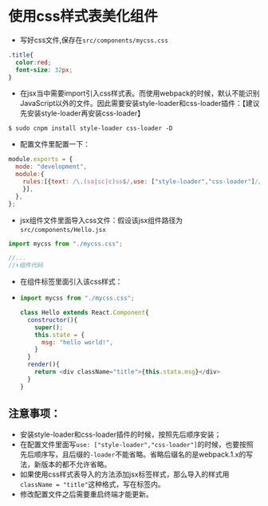 # 使用css样式表美化组件

- 写好css文件,保存在`src/components/mycss.css`

```css
.title{
  color:red;
  font-size: 32px;
}
```

- 在jsx当中需要import引入css样式表。而使用webpack的时候，默认不能识别JavaScript以外的文件。因此需要安装style-loader和css-loader插件：【建议先安装style-loader再安装css-loader】

```
$ sudo cnpm install style-loader css-loader -D
```

- 配置文件里配置一下：

```javascript
module.exports = {
  mode: "development",
  module:{
    rules:[{text: /\.(sa|sc|c)ss$/,use: ["style-loader","css-loader"]//程序按照从右往左的顺序解析。顺序不要写反了！
    }],
  },
};
```

- jsx组件文件里面导入css文件：假设该jsx组件路径为`src/components/Hello.jsx`

```javascript
import mycss from "./mycss.css";

//...
//⬆️组件代码
```

- 在组件标签里面引入该css样式：

- ```javascript
  import mycss from "./mycss.css";
  
  class Hello extends React.Component{
    constructor(){
      super();
      this.state = {
        msg: "hello world!",
      }
    }
    render(){
      return <div className="title">{this.stata.msg}</div>
    }
  }
  ```

## 注意事项：

- 安装style-loader和css-loader插件的时候，按照先后顺序安装；
- 在配置文件里面写`use: ["style-loader","css-loader"]`的时候，也要按照先后顺序写，且后缀的`-loader`不能省略。省略后缀名的是webpack.1.x的写法，新版本的都不允许省略。
- 如果使用css样式表导入的方法添加jsx标签样式，那么导入的样式用`className = "title"`这种格式，写在标签内。
- 修改配置文件之后需要重启终端才能更新。



